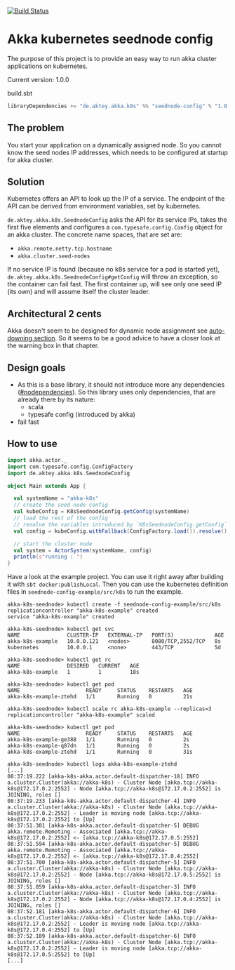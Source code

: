 [![Build Status](https://travis-ci.org/ouven/akka-k8s-seednode.svg?branch=master)](https://travis-ci.org/ouven/akka-k8s-seednode)

# Akka kubernetes seednode config
The purpose of this project is to provide an easy way to run akka
cluster applications on kubernetes.

Current version: 1.0.0

build.sbt
```sbt
libraryDependencies += "de.aktey.akka.k8s" %% "seednode-config" % "1.0.0"
``` 

## The problem
You start your application on a dynamically assigned node. So you cannot know
the seed nodes IP addresses, which needs to be configured at startup for akka
cluster.

## Solution
Kubernetes offers an API to look up the IP of a service. The endpoint of the API
can be derived from environment variables, set by kubernetes.

`de.aktey.akka.k8s.SeednodeConfig` asks the API for its service IPs, takes the
first five elements and configures a `com.typesafe.config.Config` object for an
akka cluster. The concrete name spaces, that are set are:
- `akka.remote.netty.tcp.hostname`
- `akka.cluster.seed-nodes`

If no service IP is found (because no k8s service for a pod is started yet),
`de.aktey.akka.k8s.SeednodeConfig#getConfig` will throw an exception, so the
container can fail fast. The first container up, will see only one seed IP
(its own) and will assume itself the cluster leader.

## Architectural 2 cents
Akka doesn't seem to be designed for dynamic node assignment see
[auto-downing section](http://doc.akka.io/docs/akka/snapshot/java/cluster-usage.html#Auto-downing__DO_NOT_USE_).
So it seems to be a good advice to have a closer look at the warning box in that
chapter.

## Design goals
- As this is a base library, it should not introduce more any dependencies
([#nodependencies](https://index.scala-lang.org/search?q=nodependencies)). So
this library uses only dependencies, that are already there by its nature:
    - scala
    - typesafe config (introduced by akka)
- fail fast

## How to use
```scala
import akka.actor._
import com.typesafe.config.ConfigFactory
import de.aktey.akka.k8s.SeednodeConfig

object Main extends App {

  val systemName = "akka-k8s"
  // create the seed node config
  val kubeConfig = K8sSeednodeConfig.getConfig(systemName)
  // load the rest of the config
  // resolve the variables introduced by `K8sSeednodeConfig.getConfig`
  val config = kubeConfig.withFallback(ConfigFactory.load()).resolve()

  // start the cluster node
  val system = ActorSystem(systemName, config)
  println(s"running : ")
}
```

Have a look at the example project. You can use it right away after building it with `sbt docker:publishLocal`.
Then you can use the kubernetes definition files in `seednode-config-example/src/k8s` to run
the example.

```
akka-k8s-seednode> kubectl create -f seednode-config-example/src/k8s
replicationcontroller "akka-k8s-example" created
service "akka-k8s-example" created

akka-k8s-seednode> kubectl get svc
NAME               CLUSTER-IP   EXTERNAL-IP   PORT(S)             AGE
akka-k8s-example   10.0.0.121   <nodes>       8080/TCP,2552/TCP   8s
kubernetes         10.0.0.1     <none>        443/TCP             5d

akka-k8s-seednode> kubectl get rc
NAME               DESIRED   CURRENT   AGE
akka-k8s-example   1         1         18s

akka-k8s-seednode> kubectl get pod
NAME                     READY     STATUS    RESTARTS   AGE
akka-k8s-example-ztehd   1/1       Running   0          21s

akka-k8s-seednode> kubectl scale rc akka-k8s-example --replicas=3
replicationcontroller "akka-k8s-example" scaled

akka-k8s-seednode> kubectl get pod
NAME                     READY     STATUS    RESTARTS   AGE
akka-k8s-example-ge388   1/1       Running   0          2s
akka-k8s-example-q87dn   1/1       Running   0          2s
akka-k8s-example-ztehd   1/1       Running   0          31s

akka-k8s-seednode> kubectl logs akka-k8s-example-ztehd
[...]
08:37:19.222 [akka-k8s-akka.actor.default-dispatcher-18] INFO  a.cluster.Cluster(akka://akka-k8s) - Cluster Node [akka.tcp://akka-k8s@172.17.0.2:2552] - Node [akka.tcp://akka-k8s@172.17.0.2:2552] is JOINING, roles []
08:37:19.233 [akka-k8s-akka.actor.default-dispatcher-4] INFO  a.cluster.Cluster(akka://akka-k8s) - Cluster Node [akka.tcp://akka-k8s@172.17.0.2:2552] - Leader is moving node [akka.tcp://akka-k8s@172.17.0.2:2552] to [Up]
08:37:51.301 [akka-k8s-akka.actor.default-dispatcher-5] DEBUG akka.remote.Remoting - Associated [akka.tcp://akka-k8s@172.17.0.2:2552] <- [akka.tcp://akka-k8s@172.17.0.5:2552]
08:37:51.594 [akka-k8s-akka.actor.default-dispatcher-5] DEBUG akka.remote.Remoting - Associated [akka.tcp://akka-k8s@172.17.0.2:2552] <- [akka.tcp://akka-k8s@172.17.0.4:2552]
08:37:51.700 [akka-k8s-akka.actor.default-dispatcher-5] INFO  a.cluster.Cluster(akka://akka-k8s) - Cluster Node [akka.tcp://akka-k8s@172.17.0.2:2552] - Node [akka.tcp://akka-k8s@172.17.0.5:2552] is JOINING, roles []
08:37:51.859 [akka-k8s-akka.actor.default-dispatcher-3] INFO  a.cluster.Cluster(akka://akka-k8s) - Cluster Node [akka.tcp://akka-k8s@172.17.0.2:2552] - Node [akka.tcp://akka-k8s@172.17.0.4:2552] is JOINING, roles []
08:37:52.181 [akka-k8s-akka.actor.default-dispatcher-6] INFO  a.cluster.Cluster(akka://akka-k8s) - Cluster Node [akka.tcp://akka-k8s@172.17.0.2:2552] - Leader is moving node [akka.tcp://akka-k8s@172.17.0.4:2552] to [Up]
08:37:52.189 [akka-k8s-akka.actor.default-dispatcher-6] INFO  a.cluster.Cluster(akka://akka-k8s) - Cluster Node [akka.tcp://akka-k8s@172.17.0.2:2552] - Leader is moving node [akka.tcp://akka-k8s@172.17.0.5:2552] to [Up]
[...]
```
